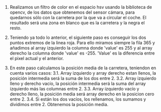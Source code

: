 1. Realizamos un filtro de color en el espacio hsv usando la biblioteca de opencv, de los datos que obtenemos del sensor cámara, para quedarnos sólo con la carretera por la que va a circular el coche. El resultado será una zona en blanco que es la carretera y la negra el resto.

2. Teniendo ya todo lo anterior, el siguiente paso es conseguir los dos puntos extremos de la linea roja. Para ello miramos siempre la fila 365 y añadimos al array izquierdo la columna donde 'value' es 255 y al array derecho la columna donde 'value' es -255. 'Value' es la diferencia entre el pixel actual y el anterior.

3. En este paso calculamos la posición media de la carretera, teniendon en cuenta varios casos:
  3.1. Array izquierdo  y array derecho estan llenos, la posición intermedia será la suma de los dos entre 2.
  3.2. Array izquierdo lleno y derecho vacío, la posición intermedia será la suma del array izquierdo más las columnas entre 2.
  3.3. Array izquierdo vacío y derecho lleno, la posición media será array derecho en la posicion cero entre 2.
  3.4. Si están los dos vacíos, los rellenamos, los sumamos y dividimos entre 2. Obtenemos la posición media.


